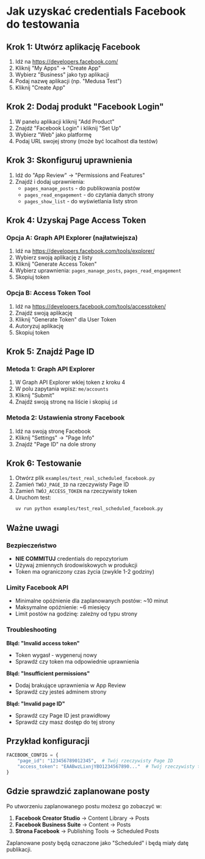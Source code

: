 # Jak uzyskać credentials Facebook do testowania

## Krok 1: Utwórz aplikację Facebook

1. Idź na https://developers.facebook.com/
2. Kliknij "My Apps" → "Create App"
3. Wybierz "Business" jako typ aplikacji
4. Podaj nazwę aplikacji (np. "Medusa Test")
5. Kliknij "Create App"

## Krok 2: Dodaj produkt "Facebook Login"

1. W panelu aplikacji kliknij "Add Product"
2. Znajdź "Facebook Login" i kliknij "Set Up"
3. Wybierz "Web" jako platformę
4. Podaj URL swojej strony (może być localhost dla testów)

## Krok 3: Skonfiguruj uprawnienia

1. Idź do "App Review" → "Permissions and Features"
2. Znajdź i dodaj uprawnienia:
   - `pages_manage_posts` - do publikowania postów
   - `pages_read_engagement` - do czytania danych strony
   - `pages_show_list` - do wyświetlania listy stron

## Krok 4: Uzyskaj Page Access Token

### Opcja A: Graph API Explorer (najłatwiejsza)
1. Idź na https://developers.facebook.com/tools/explorer/
2. Wybierz swoją aplikację z listy
3. Kliknij "Generate Access Token"
4. Wybierz uprawnienia: `pages_manage_posts`, `pages_read_engagement`
5. Skopiuj token

### Opcja B: Access Token Tool
1. Idź na https://developers.facebook.com/tools/accesstoken/
2. Znajdź swoją aplikację
3. Kliknij "Generate Token" dla User Token
4. Autoryzuj aplikację
5. Skopiuj token

## Krok 5: Znajdź Page ID

### Metoda 1: Graph API Explorer
1. W Graph API Explorer wklej token z kroku 4
2. W polu zapytania wpisz: `me/accounts`
3. Kliknij "Submit"
4. Znajdź swoją stronę na liście i skopiuj `id`

### Metoda 2: Ustawienia strony Facebook
1. Idź na swoją stronę Facebook
2. Kliknij "Settings" → "Page Info"
3. Znajdź "Page ID" na dole strony

## Krok 6: Testowanie

1. Otwórz plik `examples/test_real_scheduled_facebook.py`
2. Zamień `TWÓJ_PAGE_ID` na rzeczywisty Page ID
3. Zamień `TWÓJ_ACCESS_TOKEN` na rzeczywisty token
4. Uruchom test:
   ```bash
   uv run python examples/test_real_scheduled_facebook.py
   ```

## Ważne uwagi

### Bezpieczeństwo
- **NIE COMMITUJ** credentials do repozytorium
- Używaj zmiennych środowiskowych w produkcji
- Token ma ograniczony czas życia (zwykle 1-2 godziny)

### Limity Facebook API
- Minimalne opóźnienie dla zaplanowanych postów: ~10 minut
- Maksymalne opóźnienie: ~6 miesięcy
- Limit postów na godzinę: zależny od typu strony

### Troubleshooting

**Błąd: "Invalid access token"**
- Token wygasł - wygeneruj nowy
- Sprawdź czy token ma odpowiednie uprawnienia

**Błąd: "Insufficient permissions"**
- Dodaj brakujące uprawnienia w App Review
- Sprawdź czy jesteś adminem strony

**Błąd: "Invalid page ID"**
- Sprawdź czy Page ID jest prawidłowy
- Sprawdź czy masz dostęp do tej strony

## Przykład konfiguracji

```python
FACEBOOK_CONFIG = {
    "page_id": "123456789012345",  # Twój rzeczywisty Page ID
    "access_token": "EAABwzLixnjYBO1234567890..."  # Twój rzeczywisty token
}
```

## Gdzie sprawdzić zaplanowane posty

Po utworzeniu zaplanowanego postu możesz go zobaczyć w:
1. **Facebook Creator Studio** → Content Library → Posts
2. **Facebook Business Suite** → Content → Posts
3. **Strona Facebook** → Publishing Tools → Scheduled Posts

Zaplanowane posty będą oznaczone jako "Scheduled" i będą miały datę publikacji.
